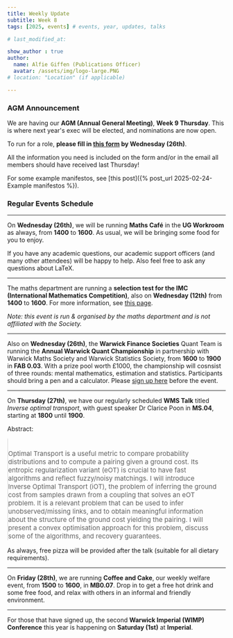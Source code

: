 ```yaml
---
title: Weekly Update
subtitle: Week 8
tags: [2025, events] # events, year, updates, talks

# last_modified_at: 

show_author : true
author:
  name: Alfie Giffen (Publications Officer)
  avatar: /assets/img/logo-large.PNG
# location: "Location" (if applicable)

---
```


### AGM Announcement
We are having our **AGM (Annual General Meeting)**, **Week 9 Thursday**. This is where next year's exec will be elected, and nominations are now open. 

To run for a role, **please fill in [this form](https://forms.gle/LDTrdmum3YVd9ZM59) by Wednesday (26th)**.

All the information you need is included on the form and/or in the email all members should have received last Thursday!

For some example manifestos, see [this post]({% post_url 2025-02-24-Example manifestos %}).

### Regular Events Schedule

---

On **Wednesday (26th)**, we will be running **Maths Café** in the **UG Workroom** as always, from **1400** to **1600**. As usual, we will be bringing some food for you to enjoy.

If you have any academic questions, our academic support officers (and many other attendees) will be happy to help. Also feel free to ask any questions about LaTeX.

---

The maths department are running a **selection test for the IMC (International Mathematics Competition)**, also on **Wednesday (12th)** from **1400** to **1600**. For more information, see [this page](https://warwick.ac.uk/fac/sci/maths/research/events/seminars/areas/imc/2024-25).

*Note: this event is run & organised by the maths department and is not affiliated with the Society.*

---

Also on **Wednesday (26th)**, the **Warwick Finance Societies** Quant Team is running the **Annual Warwick Quant Championship** in partnership with Warwick Maths Society and Warwick Statistics Society, from **1600** to **1900** in **FAB 0.03**. With a prize pool worth £1000, the championship will cosnsist of three rounds: mental mathematics, estimation and statistics. Participants should bring a pen and a calculator. Please [sign up here](https://forms.office.com/pages/responsepage.aspx?id=vc-6Ce9HZUSSZTVG8ur2vMP6s2jakEtDulwa_pWsmEJUQUFQRE9BQko5V0NUMElZT0pYRDM3WkE1UCQlQCN0PWcu&origin=lprLink&route=shorturl) before the event.

---

On **Thursday (27th)**, we have our regularly scheduled **WMS Talk** titled *Inverse optimal transport*, with guest speaker Dr Clarice Poon in **MS.04**, starting at **1800** until **1900**.

<style>
blockquote {
    padding: 10px 20px 0 0;
    margin: 0 0 0 0;
    font-size: 15px;
}
</style>

Abstract:
> Optimal Transport is a useful metric to compare probability distributions and to compute a pairing given a ground cost. Its entropic regularization variant (eOT) is crucial to have fast algorithms and reflect fuzzy/noisy matchings. I will introduce Inverse Optimal Transport (iOT), the problem of inferring the ground cost from samples drawn from a coupling that solves an eOT problem. It is a relevant problem that can be used to infer unobserved/missing links, and to obtain meaningful information about the structure of the ground cost yielding the pairing. I will present a convex optimisation approach for this problem, discuss some of the algorithms, and recovery guarantees.

As always, free pizza will be provided after the talk (suitable for all dietary requirements).

---

On **Friday (28th)**, we are running **Coffee and Cake**, our weekly welfare event, from **1500** to **1600**, in **MB0.07**. Drop in to get a free hot drink and some free food, and relax with others in an informal and friendly environment.

---

For those that have signed up, the second **Warwick Imperial (WIMP) Conference** this year is happening on **Saturday (1st)** at **Imperial**.
